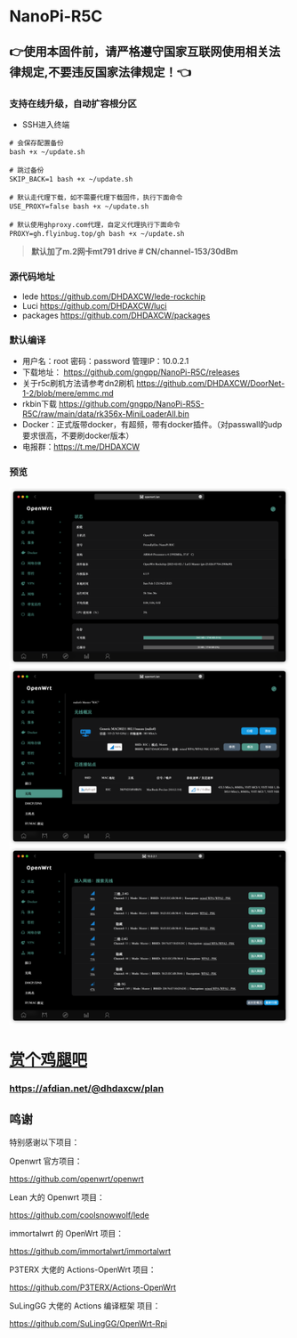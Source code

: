 # NanoPi-R5C
## 👉使用本固件前，请严格遵守国家互联网使用相关法律规定,不要违反国家法律规定！👈

### 支持在线升级，自动扩容根分区
- SSH进入终端
```
# 会保存配置备份
bash +x ~/update.sh

# 跳过备份
SKIP_BACK=1 bash +x ~/update.sh

# 默认走代理下载，如不需要代理下载固件，执行下面命令
USE_PROXY=false bash +x ~/update.sh

# 默认使用ghproxy.com代理，自定义代理执行下面命令
PROXY=gh.flyinbug.top/gh bash +x ~/update.sh
```
> **默认加了m.2网卡mt791 drive # CN/channel-153/30dBm**

### 源代码地址
- lede https://github.com/DHDAXCW/lede-rockchip
- Luci https://github.com/DHDAXCW/luci
- packages https://github.com/DHDAXCW/packages

### 默认编译

- 用户名：root 密码：password  管理IP：10.0.2.1
- 下载地址： https://github.com/gngpp/NanoPi-R5C/releases
- 关于r5c刷机方法请参考dn2刷机 https://github.com/DHDAXCW/DoorNet-1-2/blob/mere/emmc.md
- rkbin下载 https://github.com/gngpp/NanoPi-R5S-R5C/raw/main/data/rk356x-MiniLoaderAll.bin
- Docker：正式版带docker，有超频，带有docker插件。（对passwall的udp要求很高，不要刷docker版本）
- 电报群：https://t.me/DHDAXCW

### 预览
<img src="./data/home.png"/>
<img src="./data/wifi.png"/>
<img src="./data/wireless_list.png"/>

# [赏个鸡腿吧](https://afdian.net/@dhdaxcw/plan)
### https://afdian.net/@dhdaxcw/plan

## 鸣谢

特别感谢以下项目：

Openwrt 官方项目：

<https://github.com/openwrt/openwrt>

Lean 大的 Openwrt 项目：

<https://github.com/coolsnowwolf/lede>

immortalwrt 的 OpenWrt 项目：

<https://github.com/immortalwrt/immortalwrt>

P3TERX 大佬的 Actions-OpenWrt 项目：

<https://github.com/P3TERX/Actions-OpenWrt>

SuLingGG 大佬的 Actions 编译框架 项目：

https://github.com/SuLingGG/OpenWrt-Rpi
